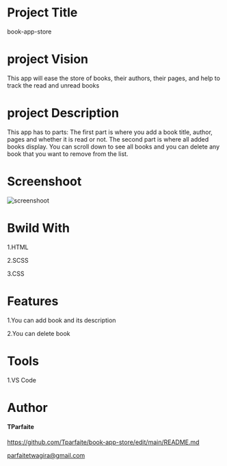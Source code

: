 # Project Title
book-app-store
# project Vision
This app will ease the store of books, their authors, their pages, and help to track the read and unread books
# project Description
This app has to parts: The first part is where you add a book title, author, pages and whether it is read or not. The second part is where all added books display. You can scroll down to see all books and you can delete any book that you want to remove from the list.
# Screenshoot
![screenshoot](https://user-images.githubusercontent.com/105437186/173237479-a7e6287d-3154-45e8-a086-ae79b78d716e.PNG)
# Bwild With 
1.HTML

2.SCSS

3.CSS

# Features
1.You can add book and its description

2.You can delete book
# Tools
1.VS Code
# Author
#### TParfaite
<https://github.com/Tparfaite/book-app-store/edit/main/README.md>

<parfaitetwagira@gmail.com>









